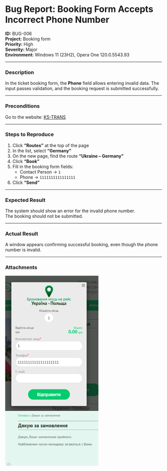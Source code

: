 # Bug Report: Booking Form Accepts Incorrect Phone Number

**ID:** BUG-006  
**Project:** Booking form  
**Priority:** High  
**Severity:** Major  
**Environment:** Windows 11 (23H2), Opera One 120.0.5543.93  

---

### Description
In the ticket booking form, the **Phone** field allows entering invalid data. The input passes validation, and the booking request is submitted successfully.

---

### Preconditions
Go to the website: [KS-TRANS](https://kstrans.com.ua)  

---

### Steps to Reproduce
1. Click **“Routes”** at the top of the page  
2. In the list, select **“Germany”**  
3. On the new page, find the route **“Ukraine – Germany”**  
4. Click **“Book”**  
5. Fill in the booking form fields:  
   - Contact Person → `1`  
   - Phone → `1111111111111111`  
6. Click **“Send”**  

---

### Expected Result
The system should show an error for the invalid phone number.  
The booking should not be submitted.  

---

### Actual Result
A window appears confirming successful booking, even though the phone number is invalid.  

---

### Attachments
<img src="screenshots/bug6-1.png" width="300"/>  
<img src="screenshots/bug6-2.png" width="300"/>  